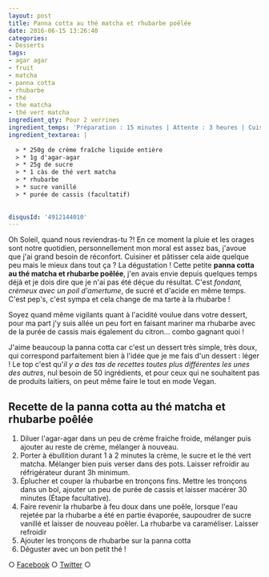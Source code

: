 ```yaml
---
layout: post
title: Panna cotta au thé matcha et rhubarbe poêlée
date: 2016-06-15 13:26:40
categories: 
- Desserts
tags: 
- agar agar
- fruit
- matcha
- panna cotta
- rhubarbe
- thé
- the matcha
- thé vert matcha
ingredient_qty: Pour 2 verrines
ingredient_temps: 'Préparation : 15 minutes | Attente : 3 heures | Cuisson: 10 minutes'
ingredient_textarea: |
  
  > * 250g de crème fraîche liquide entière
  > * 1g d'agar-agar
  > * 25g de sucre
  > * 1 càs de thé vert matcha
  > * rhubarbe
  > * sucre vanillé
  > * purée de cassis (facultatif)
  
  
disqusId: '4912144010'
---
```


Oh Soleil, quand nous reviendras-tu ?! En ce moment la pluie et les orages sont notre quotidien, personnellement mon moral est assez bas, j'avoue que j'ai grand besoin de réconfort. Cuisiner et pâtisser cela aide quelque peu mais le mieux dans tout ça ? La dégustation ! Cette petite **panna cotta au thé matcha et rhubarbe poêlée**, j'en avais envie depuis quelques temps déjà et je dois dire que je n'ai pas été déçue du résultat. C'est _fondant, crémeux avec un poil d'amertume_, de sucré et d'acide en même temps. C'est pep's, c'est sympa et cela change de ma tarte à la rhubarbe !

Soyez quand même vigilants quant à l'acidité voulue dans votre dessert, pour ma part j'y suis allée un peu fort en faisant mariner ma rhubarbe avec de la purée de cassis mais également du citron... combo gagnant quoi !

J'aime beaucoup la panna cotta car c'est un dessert très simple, très doux, qui correspond parfaitement bien à l'idée que je me fais d'un dessert : léger ! Le top c'est qu'_il y a des tas de recettes toutes plus différentes les unes des autres_, nul besoin de 50 ingrédients, et pour ceux qui ne souhaitent pas de produits laitiers, on peut même faire le tout en mode Vegan.

## **Recette de la panna cotta au thé matcha et rhubarbe poêlée**

1.  Diluer l'agar-agar dans un peu de crème fraiche froide, mélanger puis ajouter au reste de crème, mélanger à nouveau.
2.  Porter à ébullition durant 1 à 2 minutes la crème, le sucre et le thé vert matcha. Mélanger bien puis verser dans des pots. Laisser refroidir au réfrigérateur durant 3h minimum.
3.  Éplucher et couper la rhubarbe en tronçons fins. Mettre les tronçons dans un bol, ajouter un peu de purée de cassis et laisser macérer 30 minutes (Étape facultative).
4.  Faire revenir la rhubarbe à feu doux dans une poêle, lorsque l'eau rejetée par la rhubarbe a été en partie évaporée, saupoudrer de sucre vanillé et laisser de nouveau poêler. La rhubarbe va caraméliser. Laisser refroidir
5.  Ajouter les tronçons de rhubarbe sur la panna cotta
6.  Déguster avec un bon petit thé !

○ [Facebook](https://www.facebook.com/crokmou.blog) ○ [Twitter](https://twitter.com/Crokmou) ○
